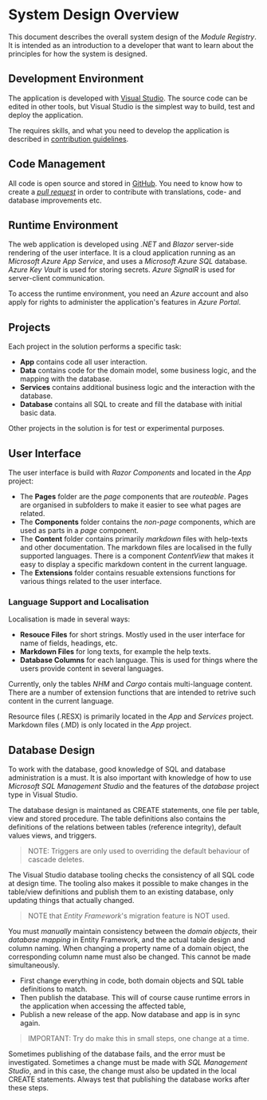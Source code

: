 # System Design Overview

This document describes the overall system design of the *Module Registry*.
It is intended as an introduction to a developer
that want to learn about the principles for how 
the system is designed.

## Development Environment
The application is developed with [Visual Studio](https://visualstudio.microsoft.com/).
The source code can be edited in other tools, but Visual Studio is the simplest way to build, test and deploy the application.

The requires skills, and what you need to develop the application is described in 
[contribution guidelines](https://github.com/tellurianinteractive/Tellurian.Trains.ModulesRegistryApp/blob/master/CONTRIBUTING.md).

## Code Management
All code is open source and stored in [GitHub](https://github.com/tellurianinteractive/Tellurian.Trains.ModulesRegistryApp). 
You need to know how to create a [*pull request*](https://docs.github.com/en/pull-requests/collaborating-with-pull-requests/proposing-changes-to-your-work-with-pull-requests/creating-a-pull-request) in order to contribute with translations, code- and database improvements etc.

## Runtime Environment
The web application is developed using *.NET* and *Blazor* server-side rendering of the user interface.
It is a cloud application running as an *Microsoft Azure App Service*, 
and uses a *Microsoft Azure SQL* database.
*Azure Key Vault* is used for storing secrets.
*Azure SignalR* is used for server-client communication.

To access the runtime environment, you need an *Azure* account and
also apply for rights to administer the application's features in *Azure Portal*.

## Projects 
Each project in the solution performs a specific task:
- **App** contains code all user interaction.
- **Data** contains code for the domain model, some business logic, and the mapping with the database.
- **Services** contains additional business logic and the interaction with the database.
- **Database** contains all SQL to create and fill the database with initial basic data. 

Other projects in the solution is for test or experimental purposes. 

## User Interface
The user interface is build with *Razor Components* and located in the *App* project:
- The **Pages** folder are the *page* components that are *routeable*.
Pages are organised in subfolders to make it easier to see what pages are related.
- The **Components** folder contains the *non-page* components, which are used as parts in a *page* component.
- The **Content** folder contains primarily *markdown* files with help-texts and other documentation.
The markdown files are localised in the fully supported languages. 
There is a component *ContentView* that makes it easy to display a specific markdown content in the current language.
- The **Extensions** folder contains resuable extensions functions for various things related to the user interface.

### Language Support and Localisation
Localisation is made in several ways:
- **Resouce Files** for short strings. Mostly used in the user interface for name of fields, headings, etc.
- **Markdown Files** for long texts, for example the help texts.
- **Database Columns** for each language. This is used for things where the users provide content in several languages.

Currently, only the tables *NHM* and *Cargo* contais multi-language content. There are a number of extension functions
that are intended to retrive such content in the current language.

Resource files (.RESX) is primarily located in the *App* and *Services* project.
Markdown files (.MD) is only located in the *App* project.

## Database Design
To work with the database, good knowledge of SQL and database administration is a must.
It is also important with knowledge of how to use *Microsoft SQL Management Studio* and
the features of the *database* project type in Visual Studio.

The database design is maintaned as CREATE statements, one file per table, view and stored procedure.
The table definitions also contains the definitions of the relations between tables (reference integrity), default values
views, and triggers. 

> NOTE: Triggers are only used to overriding the default behaviour of cascade deletes.

The Visual Studio database tooling checks the consistency of all SQL code at design time.
The tooling also makes it possible to make changes in the table/view definitions and publish 
them to an existing database, only updating things that actually changed.

>NOTE that *Entity Framework*'s migration feature is NOT used.

You must *manually* maintain consistency between the *domain objects*, their *database mapping* in Entity Framework,
and the actual table design and column naming. When changing a property name of a domain object, the corresponding 
column name must also be changed. This cannot be made simultaneously. 
- First change everything in code, both domain objects and SQL table definitions to match.
- Then publish the database. This will of course cause runtime errors in the application when accessing the affected table,
- Publish a new release of the app. Now database and app is in sync again. 

> IMPORTANT: Try do make this in small steps, one change at a time.

Sometimes publishing of the database fails, and the error must be investigated. 
Sometimes a change must be made with *SQL Management Studio*, and in this case, the change must also be
updated in the local CREATE statements. 
Always test that publishing the database works after these steps.




